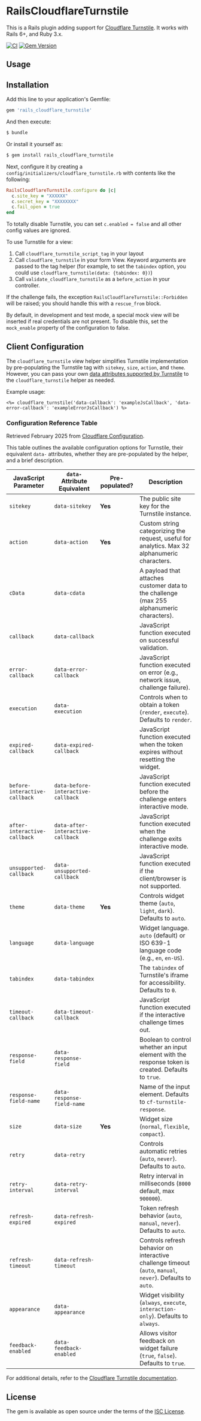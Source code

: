 # RailsCloudflareTurnstile

This is a Rails plugin adding support for [Cloudflare Turnstile](https://www.cloudflare.com/products/turnstile/). It works with Rails 6+, and Ruby 3.x.

[![CI](https://github.com/instrumentl/rails-cloudflare-turnstile/actions/workflows/ci.yml/badge.svg?branch=main)](https://github.com/instrumentl/rails-cloudflare-turnstile/actions/workflows/ci.yml)
[![Gem Version](https://badge.fury.io/rb/rails_cloudflare_turnstile.svg)](https://badge.fury.io/rb/rails_cloudflare_turnstile)

## Usage

## Installation
Add this line to your application's Gemfile:

```ruby
gem 'rails_cloudflare_turnstile'
```

And then execute:
```bash
$ bundle
```

Or install it yourself as:
```bash
$ gem install rails_cloudflare_turnstile
```

Next, configure it by creating a `config/initializers/cloudflare_turnstile.rb` with contents like the following:

```ruby
RailsCloudflareTurnstile.configure do |c|
  c.site_key = "XXXXXX"
  c.secret_key = "XXXXXXXX"
  c.fail_open = true
end
```
To totally disable Turnstile, you can set `c.enabled = false` and all other config values are ignored.

To use Turnstile for a view:

   1. Call `cloudflare_turnstile_script_tag` in your layout
   2. Call `cloudflare_turnstile` in your form View. Keyword arguments are passed to the tag helper (for example, to set the `tabindex` option, you could use `cloudflare_turnstile(data: {tabindex: 0})`)
   3. Call `validate_cloudflare_turnstile` as a `before_action` in your controller.

If the challenge fails, the exception `RailsCloudflareTurnstile::Forbidden` will be raised; you should handle this with
a `rescue_from` block.

By default, in development and test mode, a special mock view will be inserted if real credentials are not present. To
disable this, set the `mock_enable` property of the configuration to false.

## Client Configuration

The `cloudflare_turnstile` view helper simplifies Turnstile implementation by pre-populating the Turnstile tag with `sitekey`, `size`, `action`, and `theme`. However, you can pass your own [data attributes supported by Turnstile](https://developers.cloudflare.com/turnstile/get-started/client-side-rendering/#configurations) to the `cloudflare_turnstile` helper as needed.

Example usage:
```erb
<%= cloudflare_turnstile('data-callback': 'exampleJsCallback', 'data-error-callback': 'exampleErrorJsCallback') %>
```

### Configuration Reference Table

Retrieved February 2025 from [Cloudflare Configuration](https://developers.cloudflare.com/turnstile/get-started/client-side-rendering/#configurations).

This table outlines the available configuration options for Turnstile, their equivalent `data-` attributes, whether they are pre-populated by the helper, and a brief description.

| JavaScript Parameter          | `data-` Attribute Equivalent          | Pre-populated? | Description |
|-------------------------------|---------------------------------------|---------------|-------------|
| `sitekey`                     | `data-sitekey`                        | **Yes**       | The public site key for the Turnstile instance. |
| `action`                      | `data-action`                         | **Yes**       | Custom string categorizing the request, useful for analytics. Max 32 alphanumeric characters. |
| `cData`                       | `data-cdata`                          |               | A payload that attaches customer data to the challenge (max 255 alphanumeric characters). |
| `callback`                    | `data-callback`                       |               | JavaScript function executed on successful validation. |
| `error-callback`              | `data-error-callback`                 |               | JavaScript function executed on error (e.g., network issue, challenge failure). |
| `execution`                   | `data-execution`                      |               | Controls when to obtain a token (`render`, `execute`). Defaults to `render`. |
| `expired-callback`            | `data-expired-callback`               |               | JavaScript function executed when the token expires without resetting the widget. |
| `before-interactive-callback` | `data-before-interactive-callback`    |               | JavaScript function executed before the challenge enters interactive mode. |
| `after-interactive-callback`  | `data-after-interactive-callback`     |               | JavaScript function executed when the challenge exits interactive mode. |
| `unsupported-callback`        | `data-unsupported-callback`           |               | JavaScript function executed if the client/browser is not supported. |
| `theme`                       | `data-theme`                          | **Yes**       | Controls widget theme (`auto`, `light`, `dark`). Defaults to `auto`. |
| `language`                    | `data-language`                       |               | Widget language. `auto` (default) or ISO 639-1 language code (e.g., `en`, `en-US`). |
| `tabindex`                    | `data-tabindex`                       |               | The `tabindex` of Turnstile's iframe for accessibility. Defaults to `0`. |
| `timeout-callback`            | `data-timeout-callback`               |               | JavaScript function executed if the interactive challenge times out. |
| `response-field`              | `data-response-field`                 |               | Boolean to control whether an input element with the response token is created. Defaults to `true`. |
| `response-field-name`         | `data-response-field-name`            |               | Name of the input element. Defaults to `cf-turnstile-response`. |
| `size`                        | `data-size`                           | **Yes**       | Widget size (`normal`, `flexible`, `compact`). |
| `retry`                       | `data-retry`                          |               | Controls automatic retries (`auto`, `never`). Defaults to `auto`. |
| `retry-interval`              | `data-retry-interval`                 |               | Retry interval in milliseconds (`8000` default, max `900000`). |
| `refresh-expired`             | `data-refresh-expired`                |               | Token refresh behavior (`auto`, `manual`, `never`). Defaults to `auto`. |
| `refresh-timeout`             | `data-refresh-timeout`                |               | Controls refresh behavior on interactive challenge timeout (`auto`, `manual`, `never`). Defaults to `auto`. |
| `appearance`                  | `data-appearance`                     |               | Widget visibility (`always`, `execute`, `interaction-only`). Defaults to `always`. |
| `feedback-enabled`            | `data-feedback-enabled`               |               | Allows visitor feedback on widget failure (`true`, `false`). Defaults to `true`. |

For additional details, refer to the [Cloudflare Turnstile documentation](https://developers.cloudflare.com/turnstile/get-started/client-side-rendering/#configurations).

## License
The gem is available as open source under the terms of the [ISC License](LICENSE.txt).
